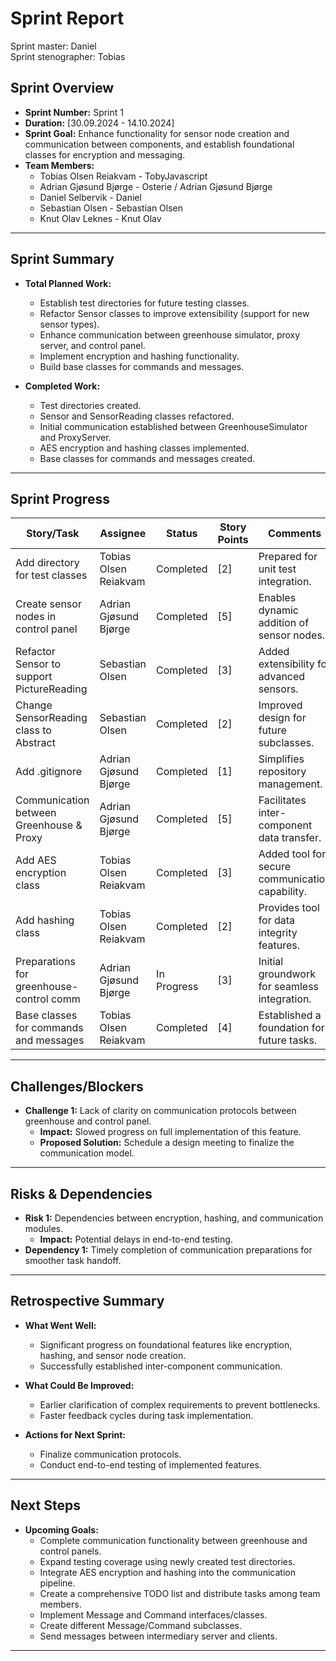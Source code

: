 # **Sprint Report**

Sprint master: Daniel  
Sprint stenographer: Tobias

## **Sprint Overview**
- **Sprint Number:** Sprint 1
- **Duration:** [30.09.2024 - 14.10.2024]
- **Sprint Goal:** Enhance functionality for sensor node creation and communication between components, and establish foundational classes for encryption and messaging.
- **Team Members:**
  - Tobias Olsen Reiakvam - TobyJavascript
  - Adrian Gjøsund Bjørge - Osterie / Adrian Gjøsund Bjørge
  - Daniel Selbervik - Daniel
  - Sebastian Olsen - Sebastian Olsen
  - Knut Olav Leknes - Knut Olav

---

## **Sprint Summary**
- **Total Planned Work:**
  - Establish test directories for future testing classes.
  - Refactor Sensor classes to improve extensibility (support for new sensor types).
  - Enhance communication between greenhouse simulator, proxy server, and control panel.
  - Implement encryption and hashing functionality.
  - Build base classes for commands and messages.

- **Completed Work:**
  - Test directories created.
  - Sensor and SensorReading classes refactored.
  - Initial communication established between GreenhouseSimulator and ProxyServer.
  - AES encryption and hashing classes implemented.
  - Base classes for commands and messages created.

---

## **Sprint Progress**
| Story/Task                                | Assignee              | Status       | Story Points | Comments                                        |
|-------------------------------------------|-----------------------|--------------|--------------|-------------------------------------------------|
| Add directory for test classes            | Tobias Olsen Reiakvam | Completed    | [2]          | Prepared for unit test integration.             |
| Create sensor nodes in control panel      | Adrian Gjøsund Bjørge | Completed    | [5]          | Enables dynamic addition of sensor nodes.       |
| Refactor Sensor to support PictureReading | Sebastian Olsen       | Completed    | [3]          | Added extensibility for advanced sensors.       |
| Change SensorReading class to Abstract    | Sebastian Olsen       | Completed    | [2]          | Improved design for future subclasses.          |
| Add .gitignore                            | Adrian Gjøsund Bjørge | Completed    | [1]          | Simplifies repository management.               |
| Communication between Greenhouse & Proxy  | Adrian Gjøsund Bjørge | Completed    | [5]          | Facilitates inter-component data transfer.      |
| Add AES encryption class                  | Tobias Olsen Reiakvam | Completed    | [3]          | Added tool for secure communication capability. |
| Add hashing class                         | Tobias Olsen Reiakvam | Completed    | [2]          | Provides tool for data integrity features.      |
| Preparations for greenhouse-control comm  | Adrian Gjøsund Bjørge | In Progress  | [3]          | Initial groundwork for seamless integration.    |
| Base classes for commands and messages    | Tobias Olsen Reiakvam | Completed    | [4]          | Established a foundation for future tasks.      |

---

## **Challenges/Blockers**
- **Challenge 1:** Lack of clarity on communication protocols between greenhouse and control panel.
  - **Impact:** Slowed progress on full implementation of this feature.
  - **Proposed Solution:** Schedule a design meeting to finalize the communication model.

---

## **Risks & Dependencies**
- **Risk 1:** Dependencies between encryption, hashing, and communication modules.
  - **Impact:** Potential delays in end-to-end testing.
- **Dependency 1:** Timely completion of communication preparations for smoother task handoff.

---

## **Retrospective Summary**
- **What Went Well:**
  - Significant progress on foundational features like encryption, hashing, and sensor node creation.
  - Successfully established inter-component communication.

- **What Could Be Improved:**
  - Earlier clarification of complex requirements to prevent bottlenecks.
  - Faster feedback cycles during task implementation.

- **Actions for Next Sprint:**
  - Finalize communication protocols.
  - Conduct end-to-end testing of implemented features.

---

## **Next Steps**
- **Upcoming Goals:**
  - Complete communication functionality between greenhouse and control panels.
  - Expand testing coverage using newly created test directories.
  - Integrate AES encryption and hashing into the communication pipeline.
  - Create a comprehensive TODO list and distribute tasks among team members.
  - Implement Message and Command interfaces/classes.
  - Create different Message/Command subclasses.
  - Send messages between intermediary server and clients.
---